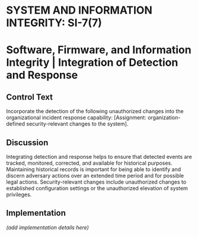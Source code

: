 # SYSTEM AND INFORMATION INTEGRITY: SI-7(7)
# Software, Firmware, and Information Integrity | Integration of Detection and Response

## Control Text

Incorporate the detection of the following unauthorized changes into the organizational incident response capability: [Assignment: organization-defined security-relevant changes to the system].

## Discussion

Integrating detection and response helps to ensure that detected events are tracked, monitored, corrected, and available for historical purposes. Maintaining historical records is important for being able to identify and discern adversary actions over an extended time period and for possible legal actions. Security-relevant changes include unauthorized changes to established configuration settings or the unauthorized elevation of system privileges.

## Implementation

_(add implementation details here)_